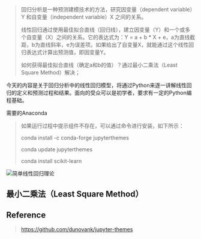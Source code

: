 > 回归分析是一种预测建模技术的方法，研究因变量（dependent variable）Y 和自变量（independent variable）X 之间的关系。
> 
> 线性回归通过使用最佳拟合直线（回归线），建立因变量（Y）和一个或多个自变量（X）之间的关系。它的表达式为：Y = a + b * X + e，a为直线截距，b为直线斜率，e为误差项。如果给出了自变量X，就能通过这个线性回归表达式计算出预测值，即因变量Y。
> 
> 如何获得最佳拟合直线（确定a和b的值）？通过最小二乘法（Least Square Method）解决；

今天的内容是关于回归分析中的线性回归模型，将通过Python来逐一讲解线性回归的定义和预测过程和结果。面向的受众可以是初学者，要求有一定的Python编程基础。

需要的Anaconda

> 如果运行过程中提示组件不存在，可以通过命令进行安装，如下所示：
> 
> conda install -c conda-forge jupyterthemes
> 
> conda update jupyterthemes
>
> conda install scikit-learn
> 
![简单线性回归理论](Simple-Linear-Regression-Theory.png)

## 最小二乘法（Least Square Method）




## Reference

> https://github.com/dunovank/jupyter-themes